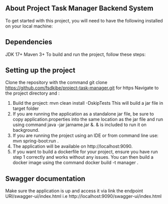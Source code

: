 ## About Project Task Manager Backend System

To get started with this project, you will need to have the following installed on your local machine:

## Dependencies
JDK 17+ Maven 3+ To build and run the project, follow these steps:

## Setting up the project
Clone the repository with the command git clone https://github.com/fsdkibe/project-task-manager.git for https
Navigate to the project directory and :
1. Build the project: mvn clean install -DskipTests This will build a jar file in target folder
2. If you are running the application as a standalone jar file, be sure to copy application.properties into the same location as the jar file and run using command java -jar jarname.jar &. & is included to run it on background.
3. If you are running the project using an IDE or from command line use: mvn spring-boot:run .
4. The application will be available on http://localhost:9090.
5. If you want to build a dockerfile for your project, ensure you have run step 1 correctly and works without any issues. You can then build a docker image using the command docker build -t manager .

## Swagger documentation
Make sure the application is up and access it via link the endpoint URI/swagger-ui/index.html i.e http://localhost:9090/swagger-ui/index.html